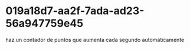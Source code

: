 # 019a18d7-aa2f-7ada-ad23-56a947759e45
haz un contador de puntos que aumenta cada segundo automáticamente
